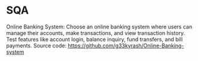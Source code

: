 # SQA
Online Banking System: Choose an online banking system where users can manage their accounts, make transactions, and view transaction history. Test features like account login, balance inquiry, fund transfers, and bill payments. Source code: https://github.com/g33kyrash/Online-Banking-system 
